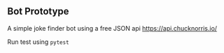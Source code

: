 ## Bot Prototype

A simple joke finder bot using a free JSON api https://api.chucknorris.io/

Run test using `pytest`
